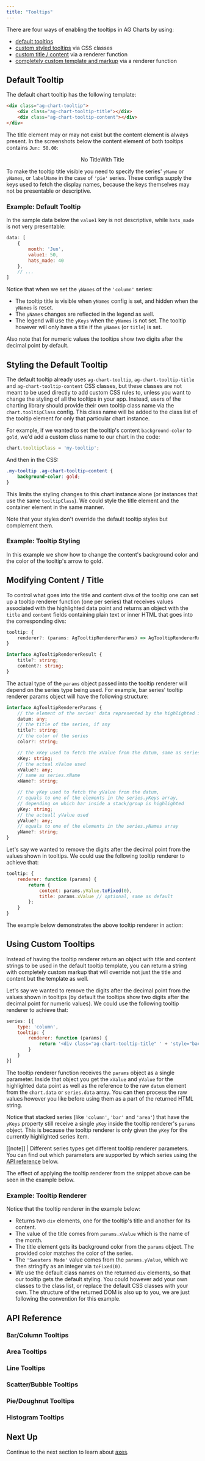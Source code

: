 ```yaml
---
title: "Tooltips"
---
```


There are four ways of enabling the tooltips in AG Charts by using:

- [default tooltips](#default-tooltip)
- [custom styled tooltips](#styling-the-default-tooltip) via CSS classes
- [custom title / content](#modifying-content-title) via a renderer function
- [completely custom template and markup](#using-custom-tooltips) via a renderer function

## Default Tooltip

The default chart tooltip has the following template:

```html
<div class="ag-chart-tooltip">
    <div class="ag-chart-tooltip-title"></div>
    <div class="ag-chart-tooltip-content"></div>
</div>
```

The title element may or may not exist but the content element is always present. In the screenshots below the content element of both tooltips contains `Jun: 50.00`:

<div style="display: flex; justify-content: center;">
    <image-caption src="resources/tooltip-no-title.png" alt="Tooltip without the title element" width="250px" constrained="true">No Title</image-caption>
    <image-caption src="resources/tooltip-with-title.png" alt="Tooltip with a title element" width="250px" constrained="true">With Title</image-caption>
</div>

To make the tooltip title visible you need to specify the series' `yName` or `yNames`, or `labelName` in the case of `'pie'` series. These configs supply the keys used to fetch the display names, because the keys themselves may not be presentable or descriptive.

### Example: Default Tooltip

In the sample data below the `value1` key is not descriptive, while `hats_made` is not very presentable:


```js
data: [
    {
        month: 'Jun',
        value1: 50,
        hats_made: 40
    },
    // ...
]
```

Notice that when we set the `yNames` of the `'column'` series:

- The tooltip title is visible when `yNames` config is set, and hidden when the `yNames` is reset.
- The `yNames` changes are reflected in the legend as well.
- The legend will use the `yKeys` when the `yNames` is not set. The tooltip however will only have a title if the `yNames` (or `title`) is set.

Also note that for numeric values the tooltips show two digits after the decimal point by default.

<chart-example title='Default Tooltip' name='default-tooltip' type='generated'></chart-example>

## Styling the Default Tooltip

The default tooltip already uses `ag-chart-tooltip`, `ag-chart-tooltip-title` and `ag-chart-tooltip-content` CSS classes, but these classes are not meant to be used directly to add custom CSS rules to, unless you want to change the styling of all the tooltips in your app. Instead, users of the charting library should provide their own tooltip class name via the `chart.tooltipClass` config. This class name will be added to the class list of the tooltip element for only that particular chart instance.


For example, if we wanted to set the tooltip's content `background-color` to `gold`, we'd add a custom class name to our chart in the code:


```js
chart.tooltipClass = 'my-tooltip';
```

And then in the CSS:

```css
.my-tooltip .ag-chart-tooltip-content {
    background-color: gold;
}
```

This limits the styling changes to this chart instance alone (or instances that use the same `tooltipClass`). We could style the title element and the container element in the same manner.

Note that your styles don't override the default tooltip styles but complement them.


### Example: Tooltip Styling

In this example we show how to change the content's background color and the color of the tooltip's arrow to gold.

<chart-example title='Default Tooltip with Custom Styling' name='default-tooltip-styling' type='generated'></chart-example>

## Modifying Content / Title

To control what goes into the title and content divs of the tooltip one can set up a tooltip renderer function (one per series) that receives values associated with the highlighted data point and returns an object with the `title` and `content` fields containing plain text or inner HTML that goes into the corresponding divs:


```ts
tooltip: {
    renderer?: (params: AgTooltipRendererParams) => AgTooltipRendererResult;
}

interface AgTooltipRendererResult {
    title?: string;
    content?: string;
}
```

The actual type of the `params` object passed into the tooltip renderer will depend on the series type being used. For example, bar series' tooltip renderer params object will have the following structure:

```ts
interface AgTooltipRendererParams {
    // the element of the series' data represented by the highlighted item
    datum: any;
    // the title of the series, if any
    title?: string;
    // the color of the series
    color?: string;

    // the xKey used to fetch the xValue from the datum, same as series xKey
    xKey: string;
    // the actual xValue used
    xValue?: any;
    // same as series.xName
    xName?: string;

    // the yKey used to fetch the yValue from the datum,
    // equals to one of the elements in the series.yKeys array,
    // depending on which bar inside a stack/group is highlighted
    yKey: string;
    // the actuall yValue used
    yValue?: any;
    // equals to one of the elements in the series.yNames array
    yName?: string;
}
```

Let's say we wanted to remove the digits after the decimal point from the values shown in tooltips.
We could use the following tooltip renderer to achieve that:


```js
tooltip: {
    renderer: function (params) {
        return {
            content: params.yValue.toFixed(0),
            title: params.xValue // optional, same as default
        };
    }
}
```

The example below demonstrates the above tooltip renderer in action:

<chart-example title='Modifying Tooltip Content' name='tooltip-content-title' type='generated'></chart-example>

## Using Custom Tooltips

Instead of having the tooltip renderer return an object with title and content strings to be used in the default tooltip template, you can return a string with completely custom markup that will override not just the title and content but the template as well.

Let's say we wanted to remove the digits after the decimal point from the values shown in tooltips (by default the tooltips show two digits after the decimal point for numeric values). We could use the following tooltip renderer to achieve that:


```js
series: [{
    type: 'column',
    tooltip: {
        renderer: function (params) {
            return '<div class="ag-chart-tooltip-title" ' + 'style="background-color:' + params.color + '">' + params.xValue + '</div>' + '<div class="ag-chart-tooltip-content">' + params.yValue + '</div>';
        }
    }
}]
```

The tooltip renderer function receives the `params` object as a single parameter. Inside that object you get the `xValue` and `yValue` for the highlighted data point as well as the reference to the raw `datum` element from the `chart.data` or `series.data` array. You can then process the raw values however you like before using them as a part of the returned HTML string.


Notice that stacked series (like `'column'`, `'bar'` and `'area'`) that have the `yKeys` property still receive a single `yKey` inside the tooltip renderer's `params` object. This is because the tooltip renderer is only given the `yKey` for the currently highlighted series item.


[[note]]
| Different series types get different tooltip renderer parameters. You can find out which parameters are supported by which series using the [API reference](#api-reference) below.

The effect of applying the tooltip renderer from the snippet above can be seen in the example below.

### Example: Tooltip Renderer

Notice that the tooltip renderer in the example below:

- Returns two `div` elements, one for the tooltip's title and another for its content.
- The value of the title comes from `params.xValue` which is the name of the month.
- The title element gets its background color from the `params` object. The provided color matches the color of the series.
- The `'Sweaters Made'` value comes from the `params.yValue`, which we then stringify as an integer via `toFixed(0)`.
- We use the default class names on the returned `div` elements, so that our tooltip gets the default styling. You could however add your own classes to the class list, or replace the default CSS classes with your own. The structure of the returned DOM is also up to you, we are just following the convention for this example.

<chart-example title='Column Series with Tooltip Renderer' name='tooltip-renderer' type='generated'></chart-example>

## API Reference

### Bar/Column Tooltips

<api-documentation source='charts-api/api.json' section='bar.tooltip'></api-documentation>

### Area Tooltips

<api-documentation source='charts-api/api.json' section='area.tooltip'></api-documentation>

### Line Tooltips

<api-documentation source='charts-api/api.json' section='line.tooltip'></api-documentation>

### Scatter/Bubble Tooltips

<api-documentation source='charts-api/api.json' section='scatter.tooltip'></api-documentation>

### Pie/Doughnut Tooltips

<api-documentation source='charts-api/api.json' section='pie.tooltip'></api-documentation>

### Histogram Tooltips

<api-documentation source='charts-api/api.json' section='histogram.tooltip'></api-documentation>

## Next Up

Continue to the next section to learn about [axes](/charts-axes/).

